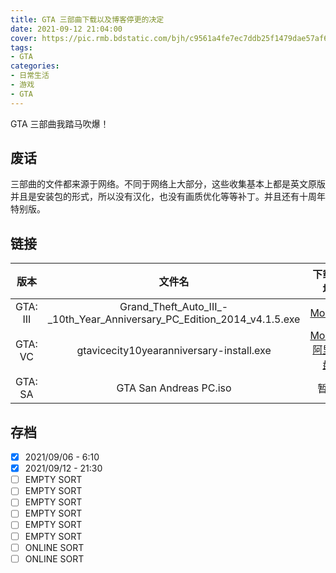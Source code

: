 ```yaml
---
title: GTA 三部曲下载以及博客停更的决定
date: 2021-09-12 21:04:00
cover: https://pic.rmb.bdstatic.com/bjh/c9561a4fe7ec7ddb25f1479dae57af6f.png
tags:
- GTA
categories:
- 日常生活
- 游戏
- GTA
---
```

GTA 三部曲我踏马吹爆！
<!--more-->

## 废话

三部曲的文件都来源于网络。不同于网络上大部分，这些收集基本上都是英文原版并且是安装包的形式，所以没有汉化，也没有画质优化等等补丁。并且还有十周年特别版。

## 链接

|版本|文件名|下载地址|
|:-:|:-:|:-:|
|GTA: III|Grand_Theft_Auto_III_-_10th_Year_Anniversary_PC_Edition_2014_v4.1.5.exe|[ModDB](https://www.moddb.com/downloads/start/170146)|
|GTA: VC|gtavicecity10yearanniversary-install.exe|[ModDB](https://www.moddb.com/downloads/start/143764) [阿里云盘](https://www.aliyundrive.com/s/BYhSHApgzVJ)|
|GTA: SA|GTA San Andreas PC.iso|暂无|

## 存档

- [x] 2021/09/06 - 6:10
- [x] 2021/09/12 - 21:30
- [ ] EMPTY SORT
- [ ] EMPTY SORT
- [ ] EMPTY SORT
- [ ] EMPTY SORT
- [ ] EMPTY SORT
- [ ] EMPTY SORT
- [ ] ONLINE SORT
- [ ] ONLINE SORT
